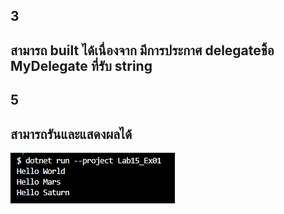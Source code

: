 ## 3
## สามารถ built ได้เนื่องจาก มีการประกาศ delegateชิ้อ MyDelegate ที่รับ string 

## 5
## สามารถรันและแสดงผลได้
![alt text](image.png)